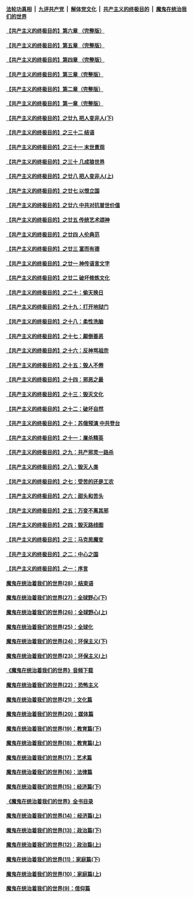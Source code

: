 

####  [法轮功真相](../../../../basic/blob/master/README.md?t=06032001) &nbsp;|&nbsp; [九评共产党](../../../../9ping.md/blob/master/README.md?t=06032001) &nbsp;|&nbsp; [解体党文化](../../../../jtdwh.md/blob/master/README.md?t=06032001)  &nbsp;|&nbsp; [共产主义的终极目的](../../../../gczydzjmd.md/blob/master/README.md?t=06032001) &nbsp;|&nbsp; [魔鬼在统治我们的世界](../../../../mgztzwmdsj.md/blob/master/README.md?t=06032001) 

#### [【共产主义的终极目的】第六章 （完整版）](../pages/nsc422/n11428913.md?t=06032001) 

#### [【共产主义的终极目的】第五章 （完整版）](../pages/nsc422/n11428912.md?t=06032001) 

#### [【共产主义的终极目的】第四章 （完整版）](../pages/nsc422/n11428907.md?t=06032001) 

#### [【共产主义的终极目的】第三章（完整版）](../pages/nsc422/n11428848.md?t=06032001) 

#### [【共产主义的终极目的】第二章（完整版）](../pages/nsc422/n11428831.md?t=06032001) 

#### [【共产主义的终极目的】第一章（完整版）](../pages/nsc422/n11417651.md?t=06032001) 

#### [【共产主义的终极目的】之廿九 把人变非人(下)](../pages/nsc422/n11344140.md?t=06032001) 

#### [【共产主义的终极目的】之三十二 结语](../pages/nsc422/n11360535.md?t=06032001) 

#### [【共产主义的终极目的】之三十一 末世景观](../pages/nsc422/n11351129.md?t=06032001) 

#### [【共产主义的终极目的】之三十 几成狼世界](../pages/nsc422/n11348280.md?t=06032001) 

#### [【共产主义的终极目的】之廿八 把人变非人(上)](../pages/nsc422/n11340492.md?t=06032001) 

#### [【共产主义的终极目的】之廿七 以恨立国](../pages/nsc422/n11336944.md?t=06032001) 

#### [【共产主义的终极目的】之廿六 中共对抗普世价值](../pages/nsc422/n11324785.md?t=06032001) 

#### [【共产主义的终极目的】之廿五 传统艺术颂神](../pages/nsc422/n11296396.md?t=06032001) 

#### [【共产主义的终极目的】之廿四 人伦典范](../pages/nsc422/n11296397.md?t=06032001) 

#### [【共产主义的终极目的】之廿三 富而有德](../pages/nsc422/n11283598.md?t=06032001) 

#### [【共产主义的终极目的】之廿一 神传语言文字](../pages/nsc422/n11263265.md?t=06032001) 

#### [【共产主义的终极目的】之廿二 破坏修炼文化](../pages/nsc422/n11245728.md?t=06032001) 

#### [【共产主义的终极目的】之二十：偷天换日](../pages/nsc422/n11238846.md?t=06032001) 

#### [【共产主义的终极目的】之十九：打开地狱门](../pages/nsc422/n11206376.md?t=06032001) 

#### [【共产主义的终极目的】之十八：柔性洗脑](../pages/nsc422/n11199994.md?t=06032001) 

#### [【共产主义的终极目的】之十七：颠倒善恶](../pages/nsc422/n11179782.md?t=06032001) 

#### [【共产主义的终极目的】之十六：反神骂祖宗](../pages/nsc422/n11166798.md?t=06032001) 

#### [【共产主义的终极目的】之十五：毁人不倦](../pages/nsc422/n11166792.md?t=06032001) 

#### [【共产主义的终极目的】之十四：邪恶之最](../pages/nsc422/n11150249.md?t=06032001) 

#### [【共产主义的终极目的】之十三：毁灭文化](../pages/nsc422/n11135227.md?t=06032001) 

#### [【共产主义的终极目的】之十二：破坏自然](../pages/nsc422/n11135214.md?t=06032001) 

#### [【共产主义的终极目的】之十：苏俄预演 中共登台](../pages/nsc422/n11118424.md?t=06032001) 

#### [【共产主义的终极目的】之十一：屠杀精英](../pages/nsc422/n11118442.md?t=06032001) 

#### [【共产主义的终极目的】之九：共产邪灵一路杀](../pages/nsc422/n11114139.md?t=06032001) 

#### [【共产主义的终极目的】之八：毁灭人类](../pages/nsc422/n11108503.md?t=06032001) 

#### [【共产主义的终极目的】之七：受苦的还是工农](../pages/nsc422/n11101809.md?t=06032001) 

#### [【共产主义的终极目的】之六：甜头和苦头](../pages/nsc422/n11096971.md?t=06032001) 

#### [【共产主义的终极目的】之五：万变不离其邪](../pages/nsc422/n11091285.md?t=06032001) 

#### [【共产主义的终极目的】之四：毁灭路线图](../pages/nsc422/n11086284.md?t=06032001) 

#### [【共产主义的终极目的】之三：马克思魔变](../pages/nsc422/n11061941.md?t=06032001) 

#### [【共产主义的终极目的】之二：中心之国](../pages/nsc422/n11047728.md?t=06032001) 

#### [【共产主义的终极目的】之一：序言](../pages/nsc422/n11086077.md?t=06032001) 

#### [魔鬼在统治着我们的世界(28)：结束语](../pages/nsc422/n10936246.md?t=06032001) 

#### [魔鬼在统治着我们的世界(27)：全球野心(下)](../pages/nsc422/n10928319.md?t=06032001) 

#### [魔鬼在统治着我们的世界(26)：全球野心(上)](../pages/nsc422/n10900318.md?t=06032001) 

#### [魔鬼在统治着我们的世界(25)：全球化](../pages/nsc422/n10788205.md?t=06032001) 

#### [魔鬼在统治着我们的世界(24)：环保主义(下)](../pages/nsc422/n10695307.md?t=06032001) 

#### [魔鬼在统治着我们的世界(23)：环保主义(上)](../pages/nsc422/n10688613.md?t=06032001) 

#### [《魔鬼在统治着我们的世界》音频下载](../pages/nsc422/n10635553.md?t=06032001) 

#### [魔鬼在统治着我们的世界(22)：恐怖主义](../pages/nsc422/n10614727.md?t=06032001) 

#### [魔鬼在统治着我们的世界(21)：文化篇](../pages/nsc422/n10597706.md?t=06032001) 

#### [魔鬼在统治着我们的世界(20)：媒体篇](../pages/nsc422/n10586579.md?t=06032001) 

#### [魔鬼在统治着我们的世界(19)：教育篇(下)](../pages/nsc422/n10564808.md?t=06032001) 

#### [魔鬼在统治着我们的世界(18)：教育篇(上)](../pages/nsc422/n10526970.md?t=06032001) 

#### [魔鬼在统治着我们的世界(17)：艺术篇](../pages/nsc422/n10499093.md?t=06032001) 

#### [魔鬼在统治着我们的世界(16)：法律篇](../pages/nsc422/n10485969.md?t=06032001) 

#### [魔鬼在统治着我们的世界(15)：经济篇(下)](../pages/nsc422/n10469975.md?t=06032001) 

#### [《魔鬼在统治着我们的世界》全书目录](../pages/nsc422/n10464261.md?t=06032001) 

#### [魔鬼在统治着我们的世界(14)：经济篇(上)](../pages/nsc422/n10457370.md?t=06032001) 

#### [魔鬼在统治着我们的世界(13)：政治篇(下)](../pages/nsc422/n10448270.md?t=06032001) 

#### [魔鬼在统治着我们的世界(12)：政治篇(上)](../pages/nsc422/n10444576.md?t=06032001) 

#### [魔鬼在统治着我们的世界(11)：家庭篇(下)](../pages/nsc422/n10440961.md?t=06032001) 

#### [魔鬼在统治着我们的世界(10)：家庭篇(上)](../pages/nsc422/n10435448.md?t=06032001) 

#### [魔鬼在统治着我们的世界(9)：信仰篇](../pages/nsc422/n10432159.md?t=06032001) 

